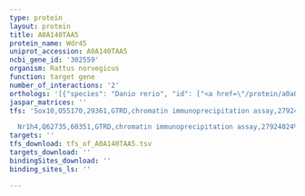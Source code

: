 ```yaml
---
type: protein
layout: protein
title: A0A140TAA5
protein_name: Wdr45
uniprot_accession: A0A140TAA5
ncbi_gene_id: '302559'
organism: Rattus norvegicus
function: target gene
number_of_interactions: '2'
orthologs: '[{"species": "Danio rerio", "id": ["<a href=\"/protein/a0a0r4i9f8\">A0A0R4I9F8</a>"]}, {"species": "Mus musculus", "id": ["<a href=\"/protein/q91vm3\">Q91VM3</a>"]}, {"species": "Caenorhabditis elegans", "id": ["<a href=\"/protein/q86mp3\">Q86MP3</a>"]}]'
jaspar_matrices: ''
tfs: 'Sox10,O55170,29361,GTRD,chromatin immunoprecipitation assay,27924024%5Buid%5D,No

  Nr1h4,Q62735,60351,GTRD,chromatin immunoprecipitation assay,27924024%5Buid%5D,No'
targets: ''
tfs_download: tfs_of_A0A140TAA5.tsv
targets_download: ''
bindingSites_download: ''
binding_sites_ls: ''

---
```

